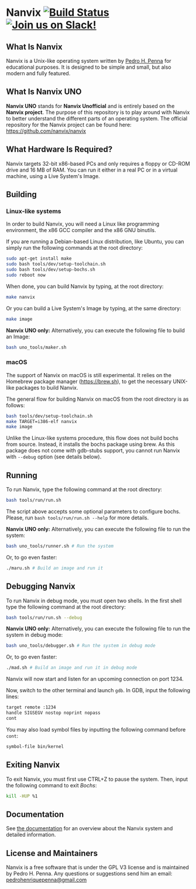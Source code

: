 # Nanvix [![Build Status](https://travis-ci.org/nanvix/nanvix.svg?branch=master)](https://travis-ci.org/nanvix/nanvix) [![Join us on Slack!](https://img.shields.io/badge/chat-on%20Slack-e01563.svg)](https://join.slack.com/t/nanvix/shared_invite/enQtMzY2Nzg5OTQ4NTAyLWY1NWNkNjlmMDU1NjgwZmU2Njk5ODQxOTFmMGY0YjNlZWU0NWUxNThiNzgwNTAyMWE5YTcyOTc4Njk2NjBiZjk)

## What Is Nanvix

Nanvix is a Unix-like operating system written by [Pedro H. Penna](https://github.com/ppenna) for
educational purposes. It is designed to be simple and small, but also
modern and fully featured.

## What Is Nanvix UNO

**Nanvix UNO** stands for **Nanvix Unofficial** and is entirely based on the **Nanvix project**. The purpose of this repository is to play around with Nanvix to better understand the different parts of an operating system. The official repository for the Nanvix project can be found here: https://github.com/nanvix/nanvix

## What Hardware Is Required?

Nanvix targets 32-bit x86-based PCs and only requires a floppy or
CD-ROM drive and 16 MB of RAM. You can run it either in a real PC
or in a virtual machine, using a Live System's Image.

## Building

### Linux-like systems
In order to build Nanvix, you will need a Linux like programming
environment, the x86 GCC compiler and the x86 GNU binutils.

If you are running a Debian-based Linux distribution, like Ubuntu,
you can simply run the following commands at the root directory:

```sh
sudo apt-get install make
sudo bash tools/dev/setup-toolchain.sh
sudo bash tools/dev/setup-bochs.sh
sudo reboot now
```

When done, you can build Nanvix by typing, at the root directory:

```sh
make nanvix
```

Or you can build a Live System's Image by typing, at the same directory:

```sh
make image
```

**Nanvix UNO only:** Alternatively, you can execute the following file to build an Image:
```sh
bash uno_tools/maker.sh
```

### macOS

The support of Nanvix on macOS is still experimental.
It relies on the Homebrew package manager (https://brew.sh), to get
the necessary UNIX-like packages to build Nanvix.

The general flow for building Nanvix on macOS from the root directory
is as follows:

```sh
bash tools/dev/setup-toolchain.sh
make TARGET=i386-elf nanvix
make image
```

Unlike the Linux-like systems procedure, this flow does not build
bochs from source. Instead, it installs the bochs package using brew.
As this package does not come with gdb-stubs support, you cannot run
Nanvix with `--debug` option (see details below).

## Running

To run Nanvix, type the following command at the root directory:

```sh
bash tools/run/run.sh
```

The script above accepts some optional parameters to configure bochs.
Please, run `bash tools/run/run.sh --help` for more details.

**Nanvix UNO only:** Alternatively, you can execute the following file to run the system:
```sh
bash uno_tools/runner.sh # Run the system
```
Or, to go even faster:
```sh
./maru.sh # Build an image and run it
```

## Debugging Nanvix

To run Nanvix in debug mode, you must open two shells.
In the first shell type the following command at the root directory:

```sh
bash tools/run/run.sh --debug
```
**Nanvix UNO only:** Alternatively, you can execute the following file to run the system in debug mode:
```sh
bash uno_tools/debugger.sh # Run the system in debug mode
```
Or, to go even faster:
```sh
./mad.sh # Build an image and run it in debug mode
```

Nanvix will now start and listen for an upcoming connection on port 1234.

Now, switch to the other terminal and launch `gdb`. In GDB, input the following lines:
```sh
target remote :1234
handle SIGSEGV nostop noprint nopass
cont
```

You may also load symbol files by inputting the following command before `cont`:
```sh
symbol-file bin/kernel
```

## Exiting Nanvix

To exit Nanvix, you must first use CTRL+Z to pause the system. Then, input the following command to exit *Bochs*:
```sh
kill -HUP %1
```

## Documentation

See [the documentation](https://github.com/nanvix/documentation/blob/master/README.md) for an overview about the Nanvix system and detailed information.

## License and Maintainers

Nanvix is a free software that is under the GPL V3 license and is
maintained by Pedro H. Penna. Any questions or suggestions send him an
email: <pedrohenriquepenna@gmail.com>

